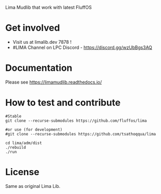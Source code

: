 Lima Mudlib that work with latest FluffOS

# Get involved
- Visit us at limalib.dev 7878 !
- #LIMA Channel on LPC Discord - https://discord.gg/wzUbBgs3AQ

# Documentation
Please see https://limamudlib.readthedocs.io/

# How to test and contribute
```
#Stable 
git clone --recurse-submodules https://github.com/fluffos/lima

#or use (for development)
#git clone --recurse-submodules https://github.com/tsathoqqua/lima

cd lima/adm/dist
./rebuild
./run
```

# License
Same as original Lima Lib.
